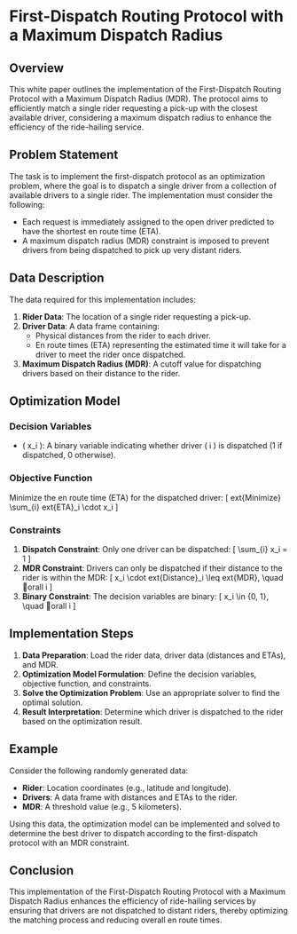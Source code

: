 
# First-Dispatch Routing Protocol with a Maximum Dispatch Radius

## Overview

This white paper outlines the implementation of the First-Dispatch Routing Protocol with a Maximum Dispatch Radius (MDR). The protocol aims to efficiently match a single rider requesting a pick-up with the closest available driver, considering a maximum dispatch radius to enhance the efficiency of the ride-hailing service.

## Problem Statement

The task is to implement the first-dispatch protocol as an optimization problem, where the goal is to dispatch a single driver from a collection of available drivers to a single rider. The implementation must consider the following:

- Each request is immediately assigned to the open driver predicted to have the shortest en route time (ETA).
- A maximum dispatch radius (MDR) constraint is imposed to prevent drivers from being dispatched to pick up very distant riders.

## Data Description

The data required for this implementation includes:

1. **Rider Data**: The location of a single rider requesting a pick-up.
2. **Driver Data**: A data frame containing:
   - Physical distances from the rider to each driver.
   - En route times (ETA) representing the estimated time it will take for a driver to meet the rider once dispatched.
3. **Maximum Dispatch Radius (MDR)**: A cutoff value for dispatching drivers based on their distance to the rider.

## Optimization Model

### Decision Variables

- \( x_i \): A binary variable indicating whether driver \( i \) is dispatched (1 if dispatched, 0 otherwise).

### Objective Function

Minimize the en route time (ETA) for the dispatched driver:
\[ 	ext{Minimize} \sum_{i} 	ext{ETA}_i \cdot x_i \]

### Constraints

1. **Dispatch Constraint**: Only one driver can be dispatched:
   \[ \sum_{i} x_i = 1 \]
2. **MDR Constraint**: Drivers can only be dispatched if their distance to the rider is within the MDR:
   \[ x_i \cdot 	ext{Distance}_i \leq 	ext{MDR}, \quad orall i \]
3. **Binary Constraint**: The decision variables are binary:
   \[ x_i \in \{0, 1\}, \quad orall i \]

## Implementation Steps

1. **Data Preparation**: Load the rider data, driver data (distances and ETAs), and MDR.
2. **Optimization Model Formulation**: Define the decision variables, objective function, and constraints.
3. **Solve the Optimization Problem**: Use an appropriate solver to find the optimal solution.
4. **Result Interpretation**: Determine which driver is dispatched to the rider based on the optimization result.

## Example

Consider the following randomly generated data:

- **Rider**: Location coordinates (e.g., latitude and longitude).
- **Drivers**: A data frame with distances and ETAs to the rider.
- **MDR**: A threshold value (e.g., 5 kilometers).

Using this data, the optimization model can be implemented and solved to determine the best driver to dispatch according to the first-dispatch protocol with an MDR constraint.

## Conclusion

This implementation of the First-Dispatch Routing Protocol with a Maximum Dispatch Radius enhances the efficiency of ride-hailing services by ensuring that drivers are not dispatched to distant riders, thereby optimizing the matching process and reducing overall en route times.
